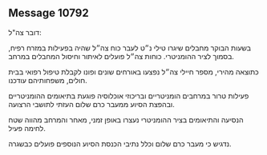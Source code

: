 ## Message 10792

דובר צה"ל: 

בשעות הבוקר מחבלים שיגרו טילי נ״ט לעבר כוח צה״ל שהיה בפעילות במזרח רפיח, בסמוך לציר ההומניטרי. כוחות צה״ל פועלים לאיתור וחיסול המחבלים במרחב.

כתוצאה מהירי, מספר חיילי צה״ל נפצעו באורחים שונים ופונו לקבלת טיפול רפואי בבית חולים, משפחותיהם עודכנו.

פעילות טרור במרחבים הומניטריים ובריכוזי אוכלוסיה פוגעת בתיאומים ההומניטריים ובהפצת הסיוע ממעבר כרם שלום העזתי לתושבי הרצועה. 

הנסיעה והתיאומים בציר ההומניטרי נעצרו באופן זמני, מאחר והמרחב מהווה שטח לחימה פעיל. 

נדגיש כי מעבר כרם שלום וכלל נתיבי הכנסת הסיוע הנוספים פועלים כבשגרה.

